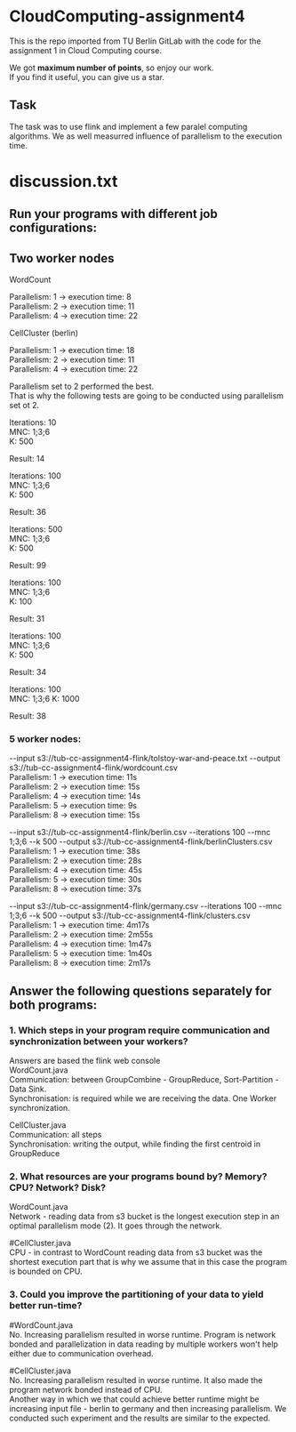 # CloudComputing-assignment4

This is the repo imported from TU Berlin GitLab with the code for the assignment 1 in Cloud Computing course. 

We got **maximum number of points**, so enjoy our work.    
If you find it useful, you can give us a star.

## Task

The task was to use flink and implement a few paralel computing algorithms. We as well measurred influence of parallelism to the execution time.

# discussion.txt

## Run your programs with different job configurations:

## Two worker nodes

WordCount   

Parallelism: 1 -> execution time: 8   
Parallelism: 2 -> execution time: 11   
Parallelism: 4 -> execution time: 22   

CellCluster (berlin)

Parallelism: 1 -> execution time: 18   
Parallelism: 2 -> execution time: 11   
Parallelism: 4 -> execution time: 22   


Parallelism set to 2 performed the best.    
That is why the following tests are going to be conducted using parallelism set ot 2.   

Iterations: 10   
MNC: 1;3;6  
K: 500  

Result: 14   

Iterations: 100   
MNC: 1;3;6   
K: 500   

Result: 36   

Iterations: 500   
MNC: 1;3;6   
K: 500   

Result: 99   

Iterations: 100   
MNC: 1;3;6   
K: 100   

Result: 31   

Iterations: 100   
MNC: 1;3;6   
K: 500   

Result: 34   

Iterations: 100   
MNC: 1;3;6
K: 1000

Result: 38   


### 5 worker nodes:

--input s3://tub-cc-assignment4-flink/tolstoy-war-and-peace.txt --output s3://tub-cc-assignment4-flink/wordcount.csv   
Parallelism: 1 -> execution time: 11s   
Parallelism: 2 -> execution time: 15s   
Parallelism: 4 -> execution time: 14s   
Parallelism: 5 -> execution time: 9s   
Parallelism: 8 -> execution time: 15s   


--input s3://tub-cc-assignment4-flink/berlin.csv --iterations 100 --mnc 1;3;6 --k 500 --output s3://tub-cc-assignment4-flink/berlinClusters.csv   
Parallelism: 1 -> execution time: 38s   
Parallelism: 2 -> execution time: 28s   
Parallelism: 4 -> execution time: 45s   
Parallelism: 5 -> execution time: 30s   
Parallelism: 8 -> execution time: 37s   


--input s3://tub-cc-assignment4-flink/germany.csv --iterations 100 --mnc 1;3;6 --k 500 --output s3://tub-cc-assignment4-flink/clusters.csv   
Parallelism: 1 -> execution time: 4m17s   
Parallelism: 2 -> execution time: 2m55s   
Parallelism: 4 -> execution time: 1m47s   
Parallelism: 5 -> execution time: 1m40s   
Parallelism: 8 -> execution time: 2m17s   

## Answer the following questions separately for both programs:
### 1. Which steps in your program require communication and synchronization between your workers?

Answers are based the flink web console   
WordCount.java   
	Communication: between GroupCombine - GroupReduce, Sort-Partition - Data Sink.   
	Synchronisation: is required while we are receiving the data. One Worker synchronization.   

CellCluster.java   
	Communication: all steps   
	Synchronisation: writing the output, while finding the first centroid in GroupReduce    

### 2. What resources are your programs bound by? Memory? CPU? Network? Disk?

WordCount.java   
	Network - reading data from s3 bucket is the longest execution step in an optimal parallelism mode (2). It goes through the network. 

#CellCluster.java    
	CPU - in contrast to WordCount reading data from s3 bucket was the shortest execution part that is why we assume that in this case the program is bounded on CPU.

### 3. Could you improve the partitioning of your data to yield better run-time?

#WordCount.java   
	No. Increasing parallelism resulted in worse runtime. Program is network bonded and parallelization in data reading by multiple workers won't help either due to communication overhead.

#CellCluster.java   
	No. Increasing parallelism resulted in worse runtime. It also made the program network bonded instead of CPU.   
	Another way in which we that could achieve better runtime might be increasing input file - berlin to germany and then increasing parallelism. We conducted such experiment and the results are similar to the expected.
